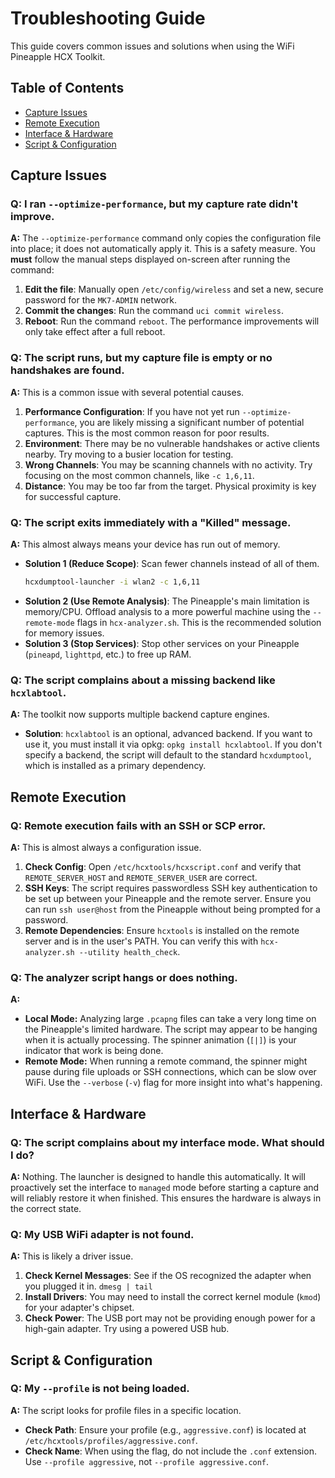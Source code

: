 # Troubleshooting Guide

This guide covers common issues and solutions when using the WiFi Pineapple HCX Toolkit.

## Table of Contents
- [Capture Issues](#capture-issues)
- [Remote Execution](#remote-execution)
- [Interface & Hardware](#interface--hardware)
- [Script & Configuration](#script--configuration)

## Capture Issues

### Q: I ran `--optimize-performance`, but my capture rate didn't improve.
**A:** The `--optimize-performance` command only copies the configuration file into place; it does not automatically apply it. This is a safety measure. You **must** follow the manual steps displayed on-screen after running the command:
1.  **Edit the file**: Manually open `/etc/config/wireless` and set a new, secure password for the `MK7-ADMIN` network.
2.  **Commit the changes**: Run the command `uci commit wireless`.
3.  **Reboot**: Run the command `reboot`. The performance improvements will only take effect after a full reboot.

### Q: The script runs, but my capture file is empty or no handshakes are found.
**A:** This is a common issue with several potential causes.
1.  **Performance Configuration**: If you have not yet run `--optimize-performance`, you are likely missing a significant number of potential captures. This is the most common reason for poor results.
2.  **Environment**: There may be no vulnerable handshakes or active clients nearby. Try moving to a busier location for testing.
3.  **Wrong Channels**: You may be scanning channels with no activity. Try focusing on the most common channels, like `-c 1,6,11`.
4.  **Distance**: You may be too far from the target. Physical proximity is key for successful capture.

### Q: The script exits immediately with a "Killed" message.
**A:** This almost always means your device has run out of memory.
-   **Solution 1 (Reduce Scope)**: Scan fewer channels instead of all of them.
    ```bash
    hcxdumptool-launcher -i wlan2 -c 1,6,11
    ```
-   **Solution 2 (Use Remote Analysis)**: The Pineapple's main limitation is memory/CPU. Offload analysis to a more powerful machine using the `--remote-mode` flags in `hcx-analyzer.sh`. This is the recommended solution for memory issues.
-   **Solution 3 (Stop Services)**: Stop other services on your Pineapple (`pineapd`, `lighttpd`, etc.) to free up RAM.

### Q: The script complains about a missing backend like `hcxlabtool`.
**A:** The toolkit now supports multiple backend capture engines.
-   **Solution**: `hcxlabtool` is an optional, advanced backend. If you want to use it, you must install it via opkg: `opkg install hcxlabtool`. If you don't specify a backend, the script will default to the standard `hcxdumptool`, which is installed as a primary dependency.

## Remote Execution

### Q: Remote execution fails with an SSH or SCP error.
**A:** This is almost always a configuration issue.
1.  **Check Config**: Open `/etc/hcxtools/hcxscript.conf` and verify that `REMOTE_SERVER_HOST` and `REMOTE_SERVER_USER` are correct.
2.  **SSH Keys**: The script requires passwordless SSH key authentication to be set up between your Pineapple and the remote server. Ensure you can run `ssh user@host` from the Pineapple without being prompted for a password.
3.  **Remote Dependencies**: Ensure `hcxtools` is installed on the remote server and is in the user's PATH. You can verify this with `hcx-analyzer.sh --utility health_check`.

### Q: The analyzer script hangs or does nothing.
**A:**
- **Local Mode:** Analyzing large `.pcapng` files can take a very long time on the Pineapple's limited hardware. The script may appear to be hanging when it is actually processing. The spinner animation (`[|]`) is your indicator that work is being done.
- **Remote Mode:** When running a remote command, the spinner might pause during file uploads or SSH connections, which can be slow over WiFi. Use the `--verbose` (`-v`) flag for more insight into what's happening.

## Interface & Hardware

### Q: The script complains about my interface mode. What should I do?
**A:** Nothing. The launcher is designed to handle this automatically. It will proactively set the interface to `managed` mode before starting a capture and will reliably restore it when finished. This ensures the hardware is always in the correct state.

### Q: My USB WiFi adapter is not found.
**A:** This is likely a driver issue.
1.  **Check Kernel Messages**: See if the OS recognized the adapter when you plugged it in. `dmesg | tail`
2.  **Install Drivers**: You may need to install the correct kernel module (`kmod`) for your adapter's chipset.
3.  **Check Power**: The USB port may not be providing enough power for a high-gain adapter. Try using a powered USB hub.

## Script & Configuration

### Q: My `--profile` is not being loaded.
**A:** The script looks for profile files in a specific location.
-   **Check Path**: Ensure your profile (e.g., `aggressive.conf`) is located at `/etc/hcxtools/profiles/aggressive.conf`.
-   **Check Name**: When using the flag, do not include the `.conf` extension. Use `--profile aggressive`, not `--profile aggressive.conf`.